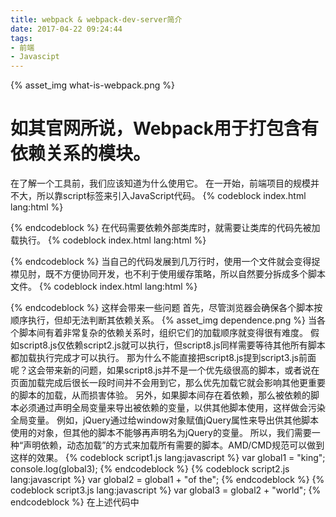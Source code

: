 ```yaml
---
title: webpack & webpack-dev-server简介
date: 2017-04-22 09:24:44
tags: 
- 前端
- Javascipt
---
```

{% asset_img what-is-webpack.png %}

# 如其官网所说，Webpack用于打包含有依赖关系的模块。
在了解一个工具前，我们应该知道为什么使用它。
在一开始，前端项目的规模并不大，所以靠script标签来引入JavaScript代码。
{% codeblock index.html lang:html %}
<script src="script.js"></script>
{% endcodeblock %}
在代码需要依赖外部类库时，就需要让类库的代码先被加载执行。
{% codeblock index.html lang:html %}
<script src="https://static.xxx.com/js/jQuery.min.js"></script>
<script src="script.js"></script>
{% endcodeblock %}
当自己的代码发展到几万行时，使用一个文件就会变得捉襟见肘，既不方便协同开发，也不利于使用缓存策略，所以自然要分拆成多个脚本文件。
{% codeblock index.html lang:html %}
<script src="https://static.xxx.com/js/jQuery.min.js"></script>
<script src="script1.js"></script>
<script src="script2.js"></script>
<script src="script3.js"></script>
<script src="script4.js"></script>
<script src="script5.js"></script>
<script src="script6.js"></script>
<script src="script7.js"></script>
<script src="script8.js"></script>
{% endcodeblock %}
这样会带来一些问题
首先，尽管浏览器会确保各个脚本按顺序执行，但却无法判断其依赖关系。
{% asset_img dependence.png %}
当各个脚本间有着非常复杂的依赖关系时，组织它们的加载顺序就变得很有难度。
假如script8.js仅依赖script2.js就可以执行，但script8.js同样需要等待其他所有脚本都加载执行完成才可以执行。
那为什么不能直接把script8.js提到script3.js前面呢？这会带来新的问题，如果script8.js并不是一个优先级很高的脚本，或者说在页面加载完成后很长一段时间并不会用到它，那么优先加载它就会影响其他更重要的脚本的加载，从而损害体验。
另外，如果脚本间存在着依赖，那么被依赖的脚本必须通过声明全局变量来导出被依赖的变量，以供其他脚本使用，这样做会污染全局变量。
例如，jQuery通过给window对象赋值jQuery属性来导出供其他脚本使用的对象，但其他的脚本不能够再声明名为jQuery的变量。
所以，我们需要一种“声明依赖，动态加载”的方式来加载所有需要的脚本。AMD/CMD规范可以做到这样的效果。
{% codeblock script1.js lang:javascript %}
var global1 = "king";
console.log(global3);
{% endcodeblock %}
{% codeblock script2.js lang:javascript %}
var global2 = global1 + "of the";
{% endcodeblock %}
{% codeblock script3.js lang:javascript %}
var global3 = global2 + "world";
{% endcodeblock %}
在上述代码中
